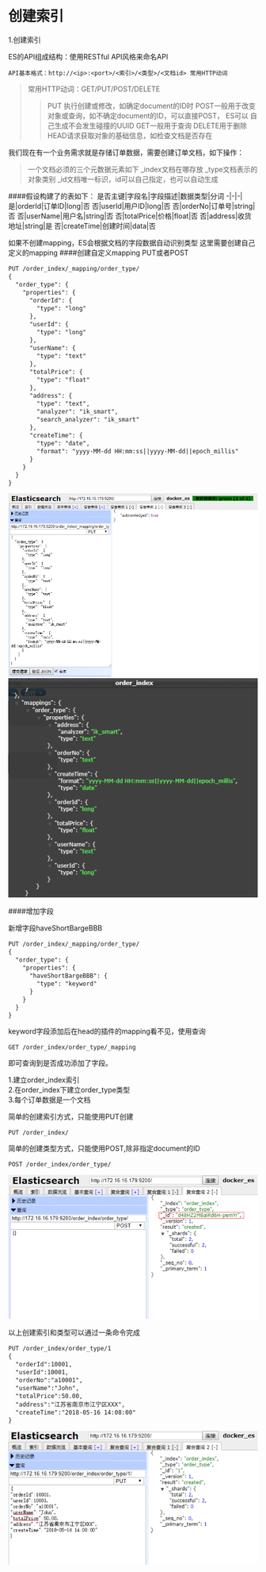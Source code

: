 # 创建索引

1.创建索引  

  
ES的API组成结构：使用RESTful API风格来命名API
```
API基本格式：http://<ip>:<port>/<索引>/<类型>/<文档id> 常用HTTP动词
```
>常用HTTP动词：GET/PUT/POST/DELETE 
>>PUT 执行创建或修改，如确定document的ID时
>>POST一般用于改变对象或查询，如不确定document的ID，可以直接POST， ES可以  自己生成不会发生碰撞的UUID
>>GET一般用于查询
>>DELETE用于删除
>>HEAD请求获取对象的基础信息，如检查文档是否存在




我们现在有一个业务需求就是存储订单数据，需要创建订单文档，如下操作：
>一个文档必须的三个元数据元素如下
_index文档在哪存放
_type文档表示的对象类别
_id文档唯一标识，id可以自己指定，也可以自动生成


####假设构建了的表如下：
是否主键|字段名|字段描述|数据类型|分词
-|-|-|
是|orderId|订单ID|long|否
否|userId|用户ID|long|否
否|orderNo|订单号|string|否
否|userName|用户名|string|否
否|totalPrice|价格|float|否
否|address|收货地址|string|是
否|createTime|创建时间|data|否

如果不创建mapping，ES会根据文档的字段数据自动识别类型
这里需要创建自己定义的mapping
####创建自定义mapping
PUT或者POST
```
PUT /order_index/_mapping/order_type/
{
  "order_type": {
    "properties": {
      "orderId": {
        "type": "long"
      },
      "userId": {
        "type": "long"
      },
      "userName": {
        "type": "text"
      },
      "totalPrice": {
        "type": "float"
      },
      "address": {
        "type": "text",
        "analyzer": "ik_smart",
        "search_analyzer": "ik_smart"
      },
      "createTime": {
        "type": "date",
        "format": "yyyy-MM-dd HH:mm:ss||yyyy-MM-dd||epoch_millis"
      }
    }
  }
}
```

![](/assets/7.png)
![](/assets/8.png)


####增加字段

新增字段haveShortBargeBBB

```
PUT /order_index/_mapping/order_type/
{
  "order_type": {
    "properties": {
      "haveShortBargeBBB": {
        "type": "keyword"
      }
    }
  }
}
```

keyword字段添加后在head的插件的mapping看不见，使用查询

```
GET /order_index/order_type/_mapping
```

即可查询到是否成功添加了字段。


1.建立order_index索引  
2.在order_index下建立order_type类型  
3.每个订单数据是一个文档

简单的创建索引方式，只能使用PUT创建

```\`
PUT /order_index/
```

简单的创建类型方式，只能使用POST,除非指定document的ID

```
POST /order_index/order_type/
```
![](/assets/4.png)


以上创建索引和类型可以通过一条命令完成
```
PUT /order_index/order_type/1
{
  "orderId":10001,
  "userId":10001,
  "orderNo":"a10001",
  "userName":"John",
  "totalPrice":50.00,
  "address":"江苏省南京市江宁区XXX",
  "createTime":"2018-05-16 14:08:00"
}
```
![](/assets/5.png)




